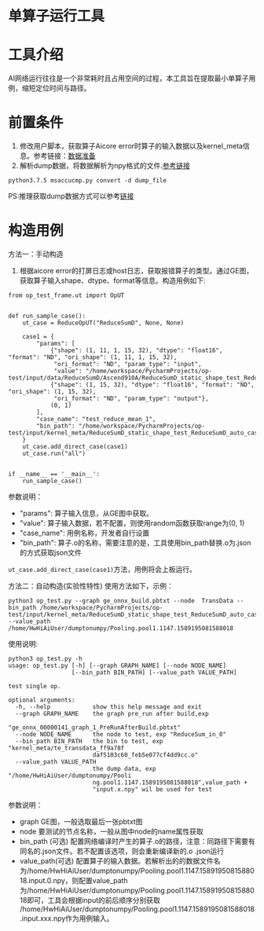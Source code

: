 # 单算子运行工具
# 工具介绍
AI网络运行往往是一个非常耗时且占用空间的过程，本工具旨在提取最小单算子用例，缩短定位时间与路径。
# 前置条件
1. 修改用户脚本，获取算子Aicore error时算子的输入数据以及kernel_meta信息。参考链接：[数据准备](https://support.huaweicloud.com/developmenttg-cann502alpha5training/atlasaicerrtrain_16_0004.html)
2. 解析dump数据，将数据解析为npy格式的文件.[参考链接](https://support.huaweicloud.com/auxiliarydevtool-cann502alpha2infer/atlasaccuracy_16_0017.html)
```
python3.7.5 msaccucmp.py convert -d dump_file 
```
PS:推理获取dump数据方式可以参考[链接](https://support.huaweicloud.com/auxiliarydevtool-cann502alpha2infer/atlasaccuracy_16_0005.html)
# 构造用例
方法一：手动构造
1. 根据aicore error的打屏日志或host日志，获取报错算子的类型。通过GE图，获取算子输入shape、dtype、format等信息。构造用例如下:
```
from op_test_frame.ut import OpUT


def run_sample_case():
    ut_case = ReduceOpUT("ReduceSumD", None, None)

    case1 = {
        "params": [
            {"shape": (1, 11, 1, 15, 32), "dtype": "float16", "format": "ND", "ori_shape": (1, 11, 1, 15, 32),
             "ori_format": "ND", "param_type": "input",
             "value": "/home/workspace/PycharmProjects/op-test/input/data/ReduceSumD/Ascend910A/ReduceSumD_static_shape_test_ReduceSumD_auto_case_name_1_input0.bin"},
            {"shape": (1, 15, 32), "dtype": "float16", "format": "ND", "ori_shape": (1, 15, 32),
             "ori_format": "ND", "param_type": "output"},
            (0, 1)
        ],
        "case_name": "test_reduce_mean_1",
        "bin_path": "/home/workspace/PycharmProjects/op-test/input/kernel_meta/ReduceSumD_static_shape_test_ReduceSumD_auto_case_name_1_ascend910a.o"
    }
    ut_case.add_direct_case(case1)
    ut_case.run("all")


if __name__ == '__main__':
    run_sample_case()
```
参数说明：
- "params": 算子输入信息，从GE图中获取。
- "value": 算子输入数据，若不配置，则使用random函数获取range为(0, 1)
- "case_name": 用例名称，开发者自行设置
- "bin_path": 算子.o的名称，需要注意的是，工具使用bin_path替换.o为.json的方式获取json文件

```ut_case.add_direct_case(case1)```方法，用例将会上板运行。

方法二：自动构造(实验性特性)
使用方法如下，示例：

```
python3 op_test.py --graph ge_onnx_build.pbtxt --node  TransData --bin_path /home/workspace/PycharmProjects/op-test/input/kernel_meta/ReduceSumD_static_shape_test_ReduceSumD_auto_case_name_1_ascend910a.o --value_path /home/HwHiAiUser/dumptonumpy/Pooling.pool1.1147.1589195081588018
```
使用说明:
```
python3 op_test.py -h
usage: op_test.py [-h] [--graph GRAPH_NAME] [--node NODE_NAME]
                  [--bin_path BIN_PATH] [--value_path VALUE_PATH]

test single op.

optional arguments:
  -h, --help            show this help message and exit
  --graph GRAPH_NAME    the graph pre_run after build,exp
                        "ge_onnx_00000141_graph_1_PreRunAfterBuild.pbtxt"
  --node NODE_NAME      the node to test, exp "ReduceSum_in_0"
  --bin_path BIN_PATH   the bin to test, exp "kernel_meta/te_transdata_ff9a78f
                        daf5103c60_feb5e077cf4dd9cc.o"
  --value_path VALUE_PATH
                        the dump data, exp "/home/HwHiAiUser/dumptonumpy/Pooli
                        ng.pool1.1147.1589195081588018",value_path +
                        "input.x.npy" wil be used for test

```
参数说明：
- graph GE图，一般选取最后一张pbtxt图
- node  要测试的节点名称，一般从图中node的name属性获取
- bin_path (可选) 配置网络编译时产生的算子.o的路径，注意：同路径下需要有同名的.json文件。若不配置该选项，则会重新编译新的.o .json运行
- value_path(可选) 配置算子的输入数据。若解析出的的数据文件名为/home/HwHiAiUser/dumptonumpy/Pooling.pool1.1147.1589195081588018.input.0.npy，则配置value_path为/home/HwHiAiUser/dumptonumpy/Pooling.pool1.1147.1589195081588018即可，工具会根据input的前后顺序分别获取 /home/HwHiAiUser/dumptonumpy/Pooling.pool1.1147.1589195081588018.input.xxx.npy作为用例输入。
